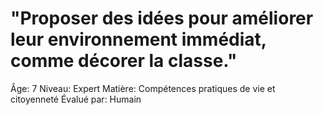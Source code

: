 # "Proposer des idées pour améliorer leur environnement immédiat, comme décorer la classe."

Âge: 7
Niveau: Expert
Matière: Compétences pratiques de vie et citoyenneté
Évalué par: Humain
